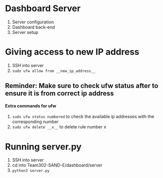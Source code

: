 # Dashboard Server 

1. Server configuration
2. Dashboard back-end
3. Server setup

# Giving access to new IP address
1. SSH into server
2. ```sudo ufw allow from __new_ip_address__```

## Reminder: Make sure to check ufw status after to ensure it is from correct ip address 

#### Extra commands for ufw
1. ```sudo ufw status numbered``` to check the available ip addresses with the corresponding number
2. ```sudo ufw delete __x__``` to delete rule number x

# Running server.py
1. SSH into server
2. cd into Team302-SAND-E/dashboard/server
3. ```python3 server.py```
